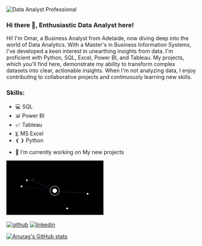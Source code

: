 ![Data Analyst Professional](https://miro.medium.com/v2/resize:fit:720/format:webp/1*itnu08my930ujZGg_7HeLw.gif)

### Hi there 👋, Enthusiastic Data Analyst here!

Hi! I'm Omar, a Business Analyst from Adelaide, now diving deep into the world of Data Analytics. With a Master's in Business Information Systems, I've developed a keen interest in unearthing insights from data. I'm proficient with Python, SQL, Excel, Power BI, and Tableau. My projects, which you'll find here, demonstrate my ability to transform complex datasets into clear, actionable insights. When I'm not analyzing data, I enjoy contributing to collaborative projects and continuously learning new skills.

### Skills: 

* 💻 SQL
* 📊 Power BI
* 📈 Tableau
* ⨊  MS Excel
* ❨❩ Python

- 🔭 I’m currently working on My new projects 

<img src="https://github.com/OmarMacPherson/OmarMacPherson/blob/main/giphy.webp" width="256" />

[<img src='https://cdn.jsdelivr.net/npm/simple-icons@3.0.1/icons/github.svg' alt='github' height='40'>](https://github.com/OmarMacPherson)  [<img src='https://cdn.jsdelivr.net/npm/simple-icons@3.0.1/icons/linkedin.svg' alt='linkedin' height='40'>](https://www.linkedin.com/in/omaralan/)  


[![Anurag's GitHub stats](https://github-readme-stats.vercel.app/api?username=OmarMacPherson)](https://github.com/anuraghazra/github-readme-stats)
